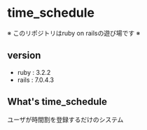 # time_schedule

※ このリポジトリはruby on railsの遊び場です ※

## version

- ruby : 3.2.2
- rails : 7.0.4.3

## What's time_schedule

ユーザが時間割を登録するだけのシステム
